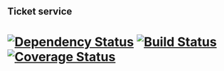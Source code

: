 ## Ticket service
# [![Dependency Status](https://www.versioneye.com/user/projects/59b1404f368b08003d0e8441/badge.svg?style=flat-square)](https://www.versioneye.com/user/projects/59b1404f368b08003d0e8441)  [![Build Status](https://travis-ci.org/olegbal/Ticket-service.svg?branch=master)](https://travis-ci.org/olegbal/Ticket-service) [![Coverage Status](https://coveralls.io/repos/github/olegbal/Ticket-service/badge.svg?branch=master)](https://coveralls.io/github/olegbal/Ticket-service?branch=master)

